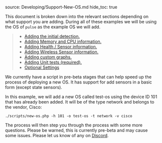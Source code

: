 source: Developing/Support-New-OS.md
hide_toc: true

This document is broken down into the relevant sections depending on what support you are adding.
During all of these examples we will be using the OS of `pulse` as the example OS we will add. 

>  - [Adding the initial detection.](os/Initial-Detection.md)
>  - [Adding Memory and CPU information.](os/Mem-CPU-Information.md)
>  - [Adding Health / Sensor information.](os/Health-Information.md)
>  - [Adding Wireless Sensor information.](os/Wireless-Sensors.md)
>  - [Adding custom graphs.](os/Custom-Graphs.md)
>  - [Adding Unit tests (required).](os/Test-Units.md)
>  - [Optional Settings](os/Settings.md)

We currently have a script in pre-beta stages that can help speed up the process of deploying a new OS.
It has support for add sensors in a basic form (except state sensors).

In this example, we will add a new OS called test-os using the device ID 101 that has already been added.
It will be of the type network and belongs to the vendor, Cisco:
 
`./scripts/new-os.php -h 101 -o test-os -t network -v cisco`

The process will then step you through the process with some more questions. Please be warned, this is 
currently pre-beta and may cause some issues. Please let us know of any on [Discord](https://t.libren.ms/discord).
